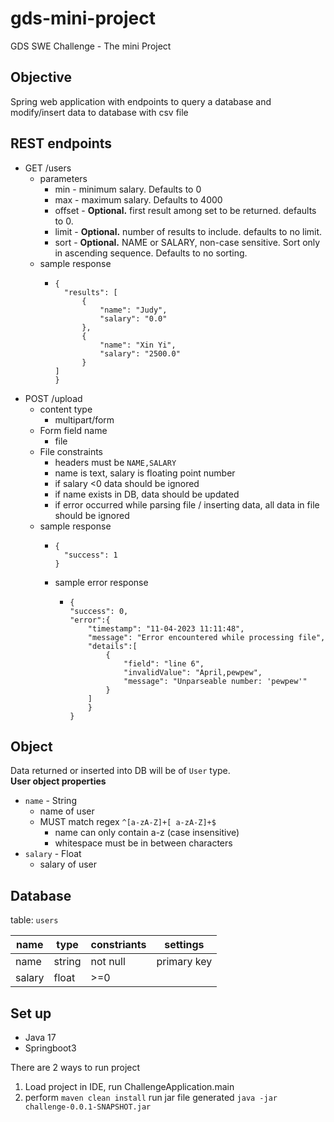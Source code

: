 # gds-mini-project
GDS SWE Challenge - The mini Project

## Objective
Spring web application with endpoints to query a database and modify/insert data to database with csv file

## REST endpoints
- GET /users
  - parameters
    - min - minimum salary. Defaults to 0
    - max - maximum salary. Defaults to 4000
    - offset - **Optional.** first result among set to be returned. defaults to 0.
    - limit - **Optional.** number of results to include. defaults to no limit.
    - sort - **Optional.** NAME or SALARY, non-case sensitive. Sort only in ascending sequence. Defaults to no sorting.
  - sample response
    - ```
      { 
        "results": [
            {
                "name": "Judy",
                "salary": "0.0"
            },
            {
                "name": "Xin Yi",
                "salary": "2500.0"
            }
      ]
      }
      ```
- POST /upload
  - content type
    - multipart/form
  - Form field name
    - file
  - File constraints
    - headers must be `NAME,SALARY`
    - name is text, salary is floating point number
    - if salary <0 data should be ignored
    - if name exists in DB, data should be updated
    - if error occurred while parsing file / inserting data, all data in file should be ignored
  - sample response
    - ```
      { 
        "success": 1
      }
      ```
    - sample error response
      - ```
        { 
        "success": 0, 
        "error":{ 
            "timestamp": "11-04-2023 11:11:48",
            "message": "Error encountered while processing file", 
            "details":[ 
                { 
                    "field": "line 6",
                    "invalidValue": "April,pewpew",
                    "message": "Unparseable number: 'pewpew'"
                }
            ]
            }
        }
  
## Object
Data returned or inserted into DB will be of `User` type. <br/>
**User object properties**

* `name` - String
  * name of user
  * MUST match regex `^[a-zA-Z]+[ a-zA-Z]+$`
    * name can only contain a-z (case insensitive)
    * whitespace must be in between characters
* `salary` - Float
  * salary of user

## Database
table: `users`

| name | type  |  constriants |  settings |
|---|---|---|---|
| name | string | not null | primary key |
| salary | float | >=0 | |


## Set up
- Java 17
- Springboot3

There are 2 ways to run project
1. Load project in IDE, run ChallengeApplication.main
2. perform `maven clean install` run jar file generated `java -jar challenge-0.0.1-SNAPSHOT.jar`